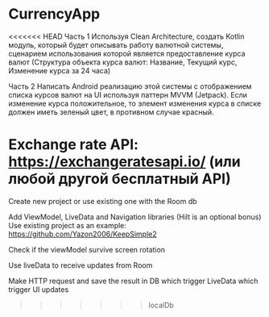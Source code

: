 # CurrencyApp
<<<<<<< HEAD
Часть 1
  Используя Clean Architecture, создать Kotlin модуль, который будет описывать работу валютной системы, сценарием использования которой является предоставление курса валют (Структура объекта курса валют: Название, Текущий курс, Изменение курса за 24 часа)

Часть 2
  Написать  Android реализацию этой системы с отображением списка курсов валют на UI используя паттерн MVVM (Jetpack). Если изменение курса положительное, то элемент изменения курса в списке должен иметь зеленый цвет, в противном случае красный.

Exchange rate API: https://exchangeratesapi.io/ (или любой другой бесплатный API)
=======
Create new project or use existing one with the Room db

Add ViewModel, LiveData and Navigation libraries (Hilt is an optional bonus)
Use existing project as an example: https://github.com/Yazon2006/KeepSimple2

Check if the viewModel survive screen rotation

Use liveData to receive updates from Room

Make HTTP request and save the result in DB which trigger LiveData which trigger UI updates
>>>>>>> localDb
